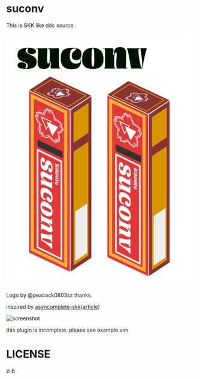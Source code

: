 # suconv

This is SKK like ddc source.

![logo](./suconv.png)

Logo by @peacock0803sz thanks.

inspired by
[asyncomplete-skk](https://github.com/mattn/asyncomplete-skk.vim)([article](https://zenn.dev/mattn/articles/5a84f6a09f907c374577))

![screenshot](https://user-images.githubusercontent.com/36663503/200161810-01fd906f-42c2-4cfa-95f3-f5eaf1ef8517.gif)

this plugin is incomplete. please see example.vim

# LICENSE

zlib
